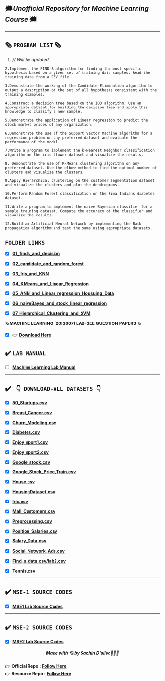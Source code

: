 
## 🗯️*Unofficial Repository for Machine Learning Course* 🗯️

<hr>


## 🗞️ `PROGRAM LIST` 🗞️
1. *// Will be updated*

`2.Implement the FIND-S algorithm for finding the most specific hypothesis based on a given set of training data samples. Read the training data from a CSV file.`

`3.Demonstrate the working of the Candidate-Elimination algorithm to output a description of the set of all hypotheses consistent with the training examples.`

`4.Construct a decision tree based on the ID3 algorithm. Use an appropriate dataset for building the decision tree and apply this knowledge to classify a new sample.`

`5.Demonstrate the application of Linear regression to predict the stock market prices of any organization.`

`6.Demonstrate the use of the Support Vector Machine algorithm for a regression problem on any preferred dataset and evaluate the performance of the model.`

`7.Write a program to implement the k-Nearest Neighbor classification algorithm on the iris flower dataset and visualize the results.`

`8.	Demonstrate the use of K-Means clustering algorithm on any preferred dataset. Use the elbow method to find the optimal number of clusters and visualize the clusters.`

`9.Apply Hierarchical clustering on the customer segmentation dataset and visualize the clusters and plot the dendrograms.`

`10.Perform Random Forest classification on the Pima Indians diabetes dataset. `

`11.Write a program to implement the naïve Bayesian classifier for a sample training dataset. Compute the accuracy of the classifier and visualize the results.`

`12.Build an Artificial Neural Network by implementing the Back propagation algorithm and test the same using appropriate datasets.
`
## `FOLDER LINKS`

- [x] **[01_finds_and_decision](https://github.com/amppmann/ML-Lab-SEE/tree/master/01_finds_and_decision)**
- [x] **[02_candidate_and_random_forest](https://github.com/amppmann/ML-Lab-SEE/tree/master/02_candidate_and_random_forest)**
- [x] **[03_Iris_and_KNN](https://github.com/amppmann/ML-Lab-SEE/tree/master/03_Iris_and_KNN)**
- [x] **[04_KMeans_and_Linear_Regression](https://github.com/amppmann/ML-Lab-SEE/tree/master/04_KMeans_and_Linear_Regression)**
- [x] **[05_ANN_and_Linear_regression_Housuing_Data](https://github.com/amppmann/ML-Lab-SEE/tree/master/05_ANN_and_Linear_regression_Housuing_Data)**
- [x] **[06_naiveBayes_and_stock_linear_regression](https://github.com/amppmann/ML-Lab-SEE/tree/master/06_naiveBayes_and_stock_linear_regression)**
- [x] **[07_Hierarchical_Clustering_and_SVM](https://github.com/amppmann/ML-Lab-SEE/tree/master/07_Hierarchical_Clustering_and_SVM)**


🗞️**MACHINE LEARNING (20IS607) LAB-SEE QUESTION PAPERS** 🗞️

- [x] 👉 **[Download Here](https://amppmann.github.io/Machine-Learning-SourceCodes/ML-SEE%20QP.pdf)**

## ✔️ **`LAB MANUAL`**

- [ ] **[Machine Learning Lab Manual](https://amppmann.github.io/Machine-Learning-SourceCodes/%7BMachine%20Learning%7D-Lab%20Manual.pdf)** 

<hr>

## ✔️ **` 👇 DOWNLOAD-ALL DATASETS 👇`** 

- [x] **[50_Startups.csv](https://amppmann.github.io/Machine-Learning-SourceCodes/50_Startups.csv)**

- [x] **[Breast_Cancer.csv](https://amppmann.github.io/Machine-Learning-SourceCodes/Breast_Cancer.csv)**

- [x] **[Churn_Modeling.csv](https://amppmann.github.io/Machine-Learning-SourceCodes/Churn_Modelling.csv)**

- [x] **[Diabetes.csv](https://amppmann.github.io/Machine-Learning-SourceCodes/diabetes.csv)**

- [x] **[Enjoy_sport1.csv](https://amppmann.github.io/Machine-Learning-SourceCodes/Enjoy_sport1.csv)**

- [x] **[Enjoy_sport2.csv](https://amppmann.github.io/Machine-Learning-SourceCodes/enjoysport2.csv)**

- [x] **[Google_stock.csv](https://amppmann.github.io/Machine-Learning-SourceCodes/Google_stock.csv)**

- [x] **[Google_Stock_Price_Train.csv](https://amppmann.github.io/Machine-Learning-SourceCodes/Lab5_Google_Stock_Price_Train.csv)**

- [x] **[House.csv](https://amppmann.github.io/Machine-Learning-SourceCodes/House.csv)**

- [x] **[HousingDataset.csv](https://amppmann.github.io/Machine-Learning-SourceCodes/HousingDataset.csv)**

- [x] **[Iris.csv](https://amppmann.github.io/Machine-Learning-SourceCodes/Iris.csv)**

- [x] **[Mall_Customers.csv](https://amppmann.github.io/Machine-Learning-SourceCodes/Mall_Customers.csv)**

- [x] **[Preprocessing.csv](https://amppmann.github.io/Machine-Learning-SourceCodes/pre_data.csv)**

- [x] **[Position_Salaries.csv](https://amppmann.github.io/Machine-Learning-SourceCodes/Position_Salaries.csv)**

- [x] **[Salary_Data.csv](https://amppmann.github.io/Machine-Learning-SourceCodes/Salary_Data.csv)**

- [x] **[Social_Network_Ads.csv](https://amppmann.github.io/Machine-Learning-SourceCodes/Social_Network_Ads.csv)**


- [x] **[Find_s_data.csv/lab2.csv](https://amppmann.github.io/Machine-Learning-SourceCodes/find_s_data.csv)**

- [x] **[Tennis.csv](https://amppmann.github.io/Machine-Learning-SourceCodes/tennis.csv)**


<hr>


## ✔️ **`MSE-1 SOURCE CODES`**

- [x] **[MSE1 Lab Source Codes](https://amppmann.github.io/Machine-Learning-SourceCodes/ML-Lab_Source_Codes.zip)**

<hr/>

## ✔️ **`MSE-2 SOURCE CODES`**

- [x] **[MSE2 Lab Source Codes](https://github.com/amppmann/Machine-Learning-SourceCodes/tree/main/MSE%202)**


<div>
<h5 align="center">Made with 💘 by Sachin D'silva👨🏻‍💻 </h5>
</div>

👉 **Official Repo   : [Follow Here](https://github.com/sachindsilva16)**
<br>
👉 **Resource Repo :  [Follow Here](https://github.com/amppmann)**



